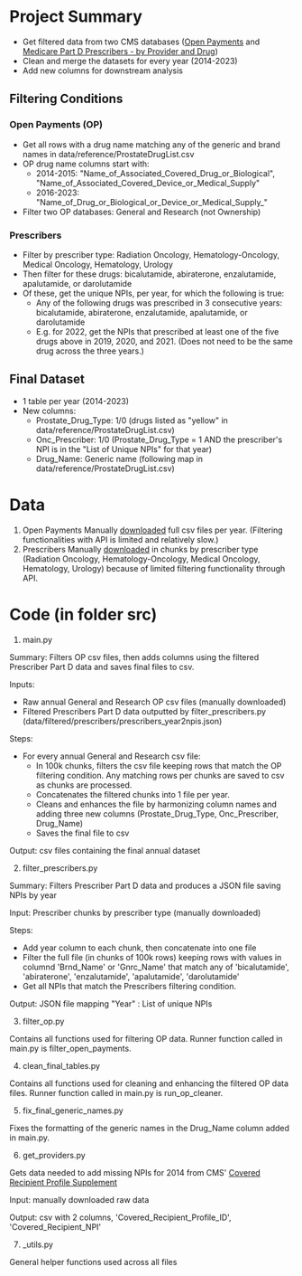 # Project Summary
* Get filtered data from two CMS databases ([Open Payments](https://openpaymentsdata.cms.gov/) and [Medicare Part D Prescribers - by Provider and Drug](https://data.cms.gov/provider-summary-by-type-of-service/medicare-part-d-prescribers/medicare-part-d-prescribers-by-provider-and-drug))
* Clean and merge the datasets for every year (2014-2023)
* Add new columns for downstream analysis

## Filtering Conditions
### Open Payments (OP)
* Get all rows with a drug name matching any of the generic and brand names in data/reference/ProstateDrugList.csv
* OP drug name columns start with:
   * 2014-2015: "Name_of_Associated_Covered_Drug_or_Biological", "Name_of_Associated_Covered_Device_or_Medical_Supply"
   * 2016-2023: "Name_of_Drug_or_Biological_or_Device_or_Medical_Supply_"
* Filter two OP databases: General and Research (not Ownership)

### Prescribers
* Filter by prescriber type: Radiation Oncology, Hematology-Oncology, Medical Oncology, Hematology, Urology
* Then filter for these drugs: bicalutamide, abiraterone, enzalutamide, apalutamide, or darolutamide
* Of these, get the unique NPIs, per year, for which the following is true:
    * Any of the following drugs was prescribed in 3 consecutive years: bicalutamide, abiraterone, enzalutamide, apalutamide, or darolutamide
    * E.g. for 2022, get the NPIs that prescribed at least one of the five drugs above in 2019, 2020, and 2021. (Does not need to be the same drug across the three years.)

## Final Dataset
* 1 table per year (2014-2023)
* New columns:
    * Prostate_Drug_Type: 1/0 (drugs listed as "yellow" in data/reference/ProstateDrugList.csv)
    * Onc_Prescriber: 1/0 (Prostate_Drug_Type = 1 AND the prescriber's NPI is in the "List of Unique NPIs" for that year)
    * Drug_Name: Generic name (following map in data/reference/ProstateDrugList.csv)

# Data
1. Open Payments
Manually [downloaded](https://www.cms.gov/priorities/key-initiatives/open-payments/data/dataset-downloads) full csv files per year. (Filtering functionalities with API is limited and relatively slow.)
2. Prescribers
Manually [downloaded](https://data.cms.gov/provider-summary-by-type-of-service/medicare-part-d-prescribers/medicare-part-d-prescribers-by-provider-and-drug) in chunks by prescriber type (Radiation Oncology, Hematology-Oncology, Medical Oncology, Hematology, Urology) because of limited filtering functionality through API.

# Code (in folder src)
1. main.py

Summary: Filters OP csv files, then adds columns using the filtered Prescriber Part D data and saves final files to csv.

Inputs: 
* Raw annual General and Research OP csv files (manually downloaded)
* Filtered Prescribers Part D data outputted by filter_prescribers.py (data/filtered/prescribers/prescribers_year2npis.json)

Steps:
* For every annual General and Research csv file:
  * In 100k chunks, filters the csv file keeping rows that match the OP filtering condition. Any matching rows per chunks are saved to csv as chunks are processed.
  * Concatenates the filtered chunks into 1 file per year.
  * Cleans and enhances the file by harmonizing column names and adding three new columns (Prostate_Drug_Type, Onc_Prescriber, Drug_Name)
  * Saves the final file to csv

Output: csv files containing the final annual dataset

2. filter_prescribers.py

Summary: Filters Prescriber Part D data and produces a JSON file saving NPIs by year

Input: Prescriber chunks by prescriber type (manually downloaded)

Steps:
* Add year column to each chunk, then concatenate into one file
* Filter the full file (in chunks of 100k rows) keeping rows with values in columnd 'Brnd_Name' or 'Gnrc_Name' that match any of 'bicalutamide', 'abiraterone', 'enzalutamide', 'apalutamide', 'darolutamide'
* Get all NPIs that match the Prescribers filtering condition.

Output: JSON file mapping "Year" : List of unique NPIs

3. filter_op.py

Contains all functions used for filtering OP data. Runner function called in main.py is filter_open_payments.

4. clean_final_tables.py

Contains all functions used for cleaning and enhancing the filtered OP data files. Runner function called in main.py is run_op_cleaner.

5. fix_final_generic_names.py

Fixes the formatting of the generic names in the Drug_Name column added in main.py.

6. get_providers.py

Gets data needed to add missing NPIs for 2014 from CMS' [Covered Recipient Profile Supplement](https://openpaymentsdata.cms.gov/dataset/23160558-6742-54ff-8b9f-cac7d514ff4e)

Input: manually downloaded raw data

Output: csv with 2 columns, 'Covered_Recipient_Profile_ID', 'Covered_Recipient_NPI'

7. _utils.py

General helper functions used across all files

